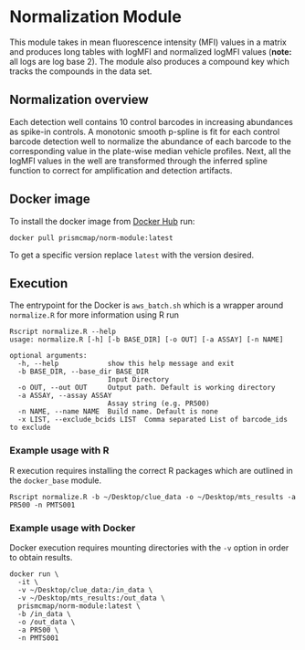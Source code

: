 # Normalization Module

This module takes in mean fluorescence intensity (MFI) values in a matrix and produces long tables with logMFI and normalized logMFI values (**note:** all logs are log base 2). The module also produces a compound key which tracks the compounds in the data set.

## Normalization overview

Each detection well contains 10 control barcodes in increasing abundances as spike-in controls. A monotonic smooth p-spline is fit for each control barcode detection well to normalize the abundance of each barcode to the corresponding value in the plate-wise median vehicle profiles. Next, all the logMFI values in the well are transformed through the inferred spline function to correct for amplification and detection artifacts.

## Docker image

To install the docker image from [Docker Hub](https://hub.docker.com/repository/docker/prismcmap/norm-module) run:

```
docker pull prismcmap/norm-module:latest
```

To get a specific version replace `latest` with the version desired.

## Execution

The entrypoint for the Docker is `aws_batch.sh` which is a wrapper around `normalize.R` for more information using R run

```
Rscript normalize.R --help
usage: normalize.R [-h] [-b BASE_DIR] [-o OUT] [-a ASSAY] [-n NAME]

optional arguments:
  -h, --help            show this help message and exit
  -b BASE_DIR, --base_dir BASE_DIR
                        Input Directory
  -o OUT, --out OUT     Output path. Default is working directory
  -a ASSAY, --assay ASSAY
                        Assay string (e.g. PR500)
  -n NAME, --name NAME  Build name. Default is none
  -x LIST, --exclude_bcids LIST  Comma separated List of barcode_ids to exclude
```

### Example usage with R

R execution requires installing the correct R packages which are outlined in the `docker_base` module.

```
Rscript normalize.R -b ~/Desktop/clue_data -o ~/Desktop/mts_results -a PR500 -n PMTS001
```

### Example usage with Docker

Docker execution requires mounting directories with the `-v` option in order to obtain results.
 
```
docker run \
  -it \
  -v ~/Desktop/clue_data:/in_data \
  -v ~/Desktop/mts_results:/out_data \
  prismcmap/norm-module:latest \
  -b /in_data \
  -o /out_data \
  -a PR500 \
  -n PMTS001
```
